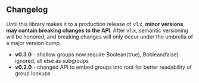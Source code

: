 ## Changelog
Until this library makes it to a production release of v1.x, **minor versions may contain breaking changes to the API**.  After v1.x, semantic versioning will be honored, and breaking changes will only occur under the umbrella of a major version bump.

- **v0.3.0** - shallow groups now require Boolean(true), Boolean(false) ignored, all else as subgroups
- **v0.2.0** - changed API to embed groups into root for better readability of group lookups
